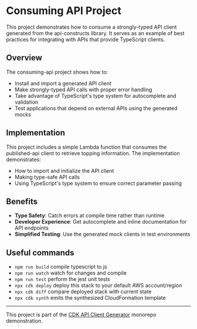 # Consuming API Project

This project demonstrates how to consume a strongly-typed API client generated from the api-constructs library. It serves as an example of best practices for integrating with APIs that provide TypeScript clients.

## Overview

The consuming-api project shows how to:

- Install and import a generated API client
- Make strongly-typed API calls with proper error handling
- Take advantage of TypeScript's type system for autocomplete and validation
- Test applications that depend on external APIs using the generated mocks

## Implementation

This project includes a simple Lambda function that consumes the published-api client to retrieve topping information. The implementation demonstrates:

- How to import and initialize the API client
- Making type-safe API calls
- Using TypeScript's type system to ensure correct parameter passing

## Benefits

- **Type Safety**: Catch errors at compile time rather than runtime
- **Developer Experience**: Get autocomplete and inline documentation for API endpoints
- **Simplified Testing**: Use the generated mock clients in test environments

## Useful commands

* `npm run build`   compile typescript to js
* `npm run watch`   watch for changes and compile
* `npm run test`    perform the jest unit tests
* `npx cdk deploy`  deploy this stack to your default AWS account/region
* `npx cdk diff`    compare deployed stack with current state
* `npx cdk synth`   emits the synthesized CloudFormation template

---

This project is part of the [CDK API Client Generator](../README.md) monorepo demonstration.
